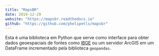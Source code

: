 ```yaml
---
title: "MapsBR"
date: 2019-12-29
website: "https://mapsbr.readthedocs.io"
github: "https://github.com/phelipetls/mapsbr"
---
```


Esta é uma biblioteca em Python que serve como interface para obter dados
geoespaciais de fontes como
[IBGE](https://servicodados.ibge.gov.br/api/docs/malhas?versao=2) ou um servidor
ArcGIS em um DataFrame incrementado pela biblioteca `geopandas`.
